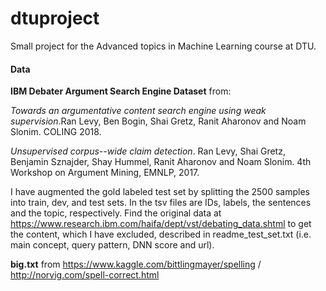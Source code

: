 # dtuproject
Small project for the Advanced topics in Machine Learning course at DTU.


#### Data


**IBM Debater Argument Search Engine Dataset** from:

*Towards an argumentative content search engine using weak supervision*.Ran Levy, Ben Bogin, Shai Gretz, Ranit Aharonov and Noam Slonim. COLING 2018.

*Unsupervised corpus--wide claim detection*. Ran Levy, Shai Gretz, Benjamin Sznajder, Shay Hummel, Ranit Aharonov and Noam Slonim. 4th Workshop on Argument Mining, EMNLP, 2017.

I have augmented the gold labeled test set by splitting the 2500 samples into train, dev, and test sets. In the tsv files are IDs, labels, the sentences and the topic, respectively. Find the original data at https://www.research.ibm.com/haifa/dept/vst/debating_data.shtml to get the content, which I have excluded, described in readme_test_set.txt (i.e. main concept, query pattern, DNN score and url).


**big.txt** from https://www.kaggle.com/bittlingmayer/spelling / http://norvig.com/spell-correct.html
